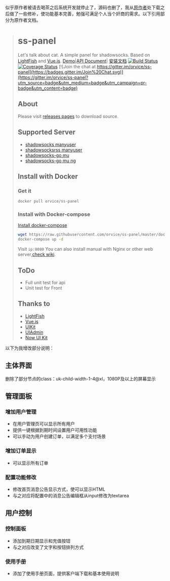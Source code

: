 似乎原作者被请去喝茶之后系统开发就停止了，源码也删了，我从[原作者](https://github.com/orvice/ss-panel/releases)处下载之后做了一些修补，使功能基本完善，勉强可满足个人当个奸商的需求。以下引用部分为原作者文档。


> # ss-panel
> Let's talk about cat.  A simple panel for shadowsocks.
>  Based on [LightFish](https://github.com/Pongtan/LightFish) and [Vue.js](https://vuejs.org).
> [Demo](https://demo.sspanel.xyz/)|[API Document](https://doc.sspanel.xyz/)| [安装文档](https://sspanel.xyz/docs)
> [![Build Status](https://travis-ci.org/orvice/ss-panel.svg?branch=master)](https://travis-ci.org/orvice/ss-panel) [![Coverage Status](https://coveralls.io/repos/github/orvice/ss-panel/badge.svg?branch=master)](https://coveralls.io/github/orvice/ss-panel?branch=master) [![Join the chat at https://gitter.im/orvice/ss-panel](https://badges.gitter.im/Join%20Chat.svg)](https://gitter.im/orvice/ss-panel?utm_source=badge&utm_medium=badge&utm_campaign=pr-badge&utm_content=badge)
>  ## About
> Please visit [releases pages](https://github.com/orvice/ss-panel/releases) to download source.
> ## Supported Server
> * [shadowsocks manyuser](https://github.com/mengskysama/shadowsocks/tree/manyuser)
> * [shadowsocksrss manyuser](https://github.com/breakwa11/shadowsocks/tree/manyuser)
> * [shadowsocks-go mu](https://github.com/orvice/shadowsocks-go)
> * [shadowsocks-go mu ng](https://github.com/catpie/ss-go-mu)
> ## Install with Docker
> ### Get it 
> ```bash
> docker pull orvice/ss-panel
> ```
> ### Install with Docker-compose
> [Install docker-compose](https://docs.docker.com/compose/install/)
> ```bash
> wget https://raw.githubusercontent.com/orvice/ss-panel/master/docker-compose.yml
> docker-compose up -d
> ```
> Visit `ip:8080`
> You can also install manual with Nginx or other web server,[check wiki](https://github.com/orvice/ss-panel/wiki/Install-with-Nginx).
> ## ToDo
> * Full unit test for api
> * Unit test for Front
> ## Thanks to
> * [LightFish](https://github.com/Pongtan/LightFish)
> * [Vue.js](https://vuejs.org)
> * [UIKit](https://getuikit.com)
> * [UIAdmin](https://github.com/ConsoleTVs/UIAdmin)
> * [Now UI Kit](https://github.com/creativetimofficial/now-ui-kit)

以下为我增改部分说明：

## 主体界面

删除了部分节点的class：uk-child-width-1-4@xl，1080P及以上的屏幕显示

## 管理面板

### 增加用户管理

- 在用户管理页可以显示所有用户
- 提供一键根据到期时间设置用户可用性功能
- 可以手动为用户创建订单，以满足多个支付场景

### 增加订单显示

- 可以显示所有订单

### 配置功能修改

- 修改首页消息公告显示方式，使可以显示HTML
- 与之对应将配置中的消息公告编辑框从input修改为textarea

## 用户控制

### 控制面板

- 添加到期日期显示和充值按钮
- 与之对应改变了文字和按钮排列方式

### 使用手册

- 添加了使用手册页面，提供客户端下载和基本使用说明